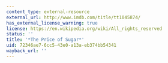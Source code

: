 ```yaml
---
content_type: external-resource
external_url: http://www.imdb.com/title/tt1045874/
has_external_license_warning: true
license: https://en.wikipedia.org/wiki/All_rights_reserved
status: ''
title: '*The Price of Sugar*'
uid: 72346ae7-6cc5-43e0-a13a-eb374bb54341
wayback_url: ''
---
```

